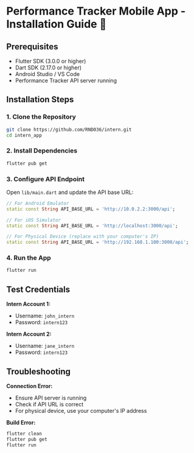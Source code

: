 # Performance Tracker Mobile App - Installation Guide 📱

## Prerequisites

- Flutter SDK (3.0.0 or higher)
- Dart SDK (2.17.0 or higher)
- Android Studio / VS Code
- Performance Tracker API server running

## Installation Steps

### 1. Clone the Repository
```bash
git clone https://github.com/RND036/intern.git
cd intern_app
```

### 2. Install Dependencies
```bash
flutter pub get
```

### 3. Configure API Endpoint
Open `lib/main.dart` and update the API base URL:

```dart
// For Android Emulator
static const String API_BASE_URL = 'http://10.0.2.2:3000/api';

// For iOS Simulator  
static const String API_BASE_URL = 'http://localhost:3000/api';

// For Physical Device (replace with your computer's IP)
static const String API_BASE_URL = 'http://192.168.1.100:3000/api';
```

### 4. Run the App
```bash
flutter run
```

## Test Credentials

**Intern Account 1:**
- Username: `john_intern`
- Password: `intern123`

**Intern Account 2:**
- Username: `jane_intern`
- Password: `intern123`

## Troubleshooting

**Connection Error:**
- Ensure API server is running
- Check if API URL is correct
- For physical device, use your computer's IP address

**Build Error:**
```bash
flutter clean
flutter pub get
flutter run
```
